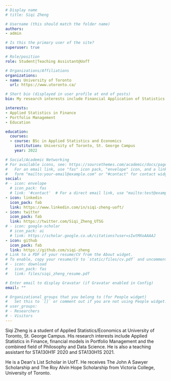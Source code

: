 ```yaml
---
# Display name
# title: Siqi Zheng

# Username (this should match the folder name)
authors:
- admin

# Is this the primary user of the site?
superuser: true

# Role/position
role: Student|Teaching Assistant@UofT

# Organizations/Affiliations
organizations:
- name: University of Toronto
  url: https://www.utoronto.ca/

# Short bio (displayed in user profile at end of posts)
bio: My research interests include Financial Application of Statistics and the education of Statistics. 

interests:
- Applied Statistics in Finance
- Portfolio Management
- Education

education:
  courses:
  - course: BSc in Applied Statistics and Economics
    institution: University of Toronto, St. George Campus
    year: 2022

# Social/Academic Networking
# For available icons, see: https://sourcethemes.com/academic/docs/page-builder/#icons
#   For an email link, use "fas" icon pack, "envelope" icon, and a link in the
#   form "mailto:your-email@example.com" or "#contact" for contact widget.
social:
# - icon: envelope
  # icon_pack: fas
  # link: '#contact'  # For a direct email link, use "mailto:test@example.org".
- icon: linkedin
  icon_pack: fab
  link: https://www.linkedin.com/in/siqi-zheng-uoft/
- icon: twitter
  icon_pack: fab
  link: https://twitter.com/Siqi_Zheng_UTSG
# - icon: google-scholar
  # icon_pack: ai
  # link: https://scholar.google.co.uk/citations?user=sIwtMXoAAAAJ
- icon: github
  icon_pack: fab
  link: https://github.com/siqi-zheng
# Link to a PDF of your resume/CV from the About widget.
# To enable, copy your resume/CV to `static/files/cv.pdf` and uncomment the lines below.
# - icon: download
#   icon_pack: fas
#   link: files/siqi_zheng_resume.pdf

# Enter email to display Gravatar (if Gravatar enabled in Config)
email: ""

# Organizational groups that you belong to (for People widget)
#   Set this to `[]` or comment out if you are not using People widget.
# user_groups:
# - Researchers
# - Visitors
---
```


Siqi Zheng is a student of Applied Statistics/Economics at University of Toronto, St. George Campus. His research interests include Applied Statistics in Finance, financial models in Portfolio Management and the combined field of Philosophy and Data Science. He is also a teaching assistant for STA130H1F 2020 and STA130H1S 2021.

He is a Dean's List Scholar in UofT. He receives The John A Sawyer Scholarship and The Roy Alvin Hope Scholarship from Victoria College, University of Toronto.


